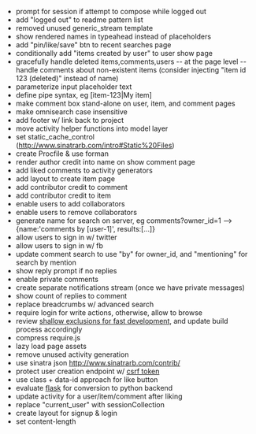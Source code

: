 - prompt for session if attempt to compose while logged out
- add "logged out" to readme pattern list
- removed unused generic_stream template
- show rendered names in typeahead instead of placeholders
- add "pin/like/save" btn to recent searches page
- conditionally add "items created by user" to user show page
- gracefully handle deleted items,comments,users
-- at the page level
-- handle comments about non-existent items (consider injecting "item id 123 (deleted)" instead of name)
- parameterize input placeholder text
- define pipe syntax, eg [item-123|My item]
- make comment box stand-alone on user, item, and comment pages
- make omnisearch case insensitive
- add footer w/ link back to project
- move activity helper functions into model layer
- set static_cache_control (http://www.sinatrarb.com/intro#Static%20Files)
- create Procfile & use forman
- render author credit into name on show comment page
- add liked comments to activity generators
- add layout to create item page
- add contributor credit to comment
- add contributor credit to item
- enable users to add collaborators
- enable users to remove collaborators
- generate name for search on server, eg comments?owner_id=1 --> {name:'comments by [user-1]', results:[...]}
- allow users to sign in w/ twitter
- allow users to sign in w/ fb
- update comment search to use "by" for owner_id, and "mentioning" for search by mention
- show reply prompt if no replies
- enable private comments
- create separate notifications stream (once we have private messages)
- show count of replies to comment
- replace breadcrumbs w/ advanced search
- require login for write actions, otherwise, allow to browse
- review [shallow exclusions for fast development](http://requirejs.org/docs/optimization.html#shallow), and update build process accordingly
- compress require.js
- lazy load page assets
- remove unused activity generation
- use sinatra json http://www.sinatrarb.com/contrib/
- protect user creation endpoint w/ [csrf token](http://stackoverflow.com/questions/11451161/sinatra-csrf-authenticity-tokens)
- use class + data-id approach for like button
- evaluate [flask](http://flask.pocoo.org/) for conversion to python backend
- update activity for a user/item/comment after liking
- replace "current_user" with sessionCollection
- create layout for signup & login
- set content-length
